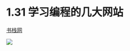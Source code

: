 

# 1.31 学习编程的几大网站



[书栈网](https://www.bookstack.cn/rank?tab=popular)

![](http://image.python-online.cn/20200104144109.png)
